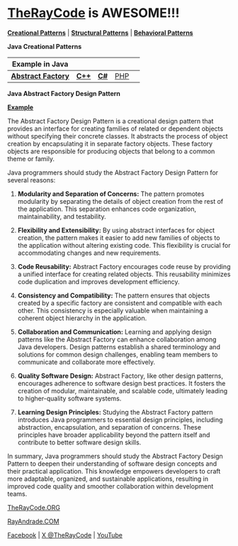 # [TheRayCode](../../README.md) is AWESOME!!!

**[Creational Patterns](../README.md)** | **[Structural Patterns](../Structural/README.md)** | **[Behavioral Patterns](../Behavioral/README.md)**

**Java Creational Patterns**


|Example in Java|   |   |   |   |
|---|---|---|---|---|
| [**Abstract Factory**](README.md) | [**C++**](../../../CPP/Creational/AbstractFactory/README.md) | [**C#**](../../../Csharp/Creational/AbstractFactory/README.md) | [PHP](../../../PHP/Creational/AbstractFactory/README.md) |

**Java Abstract Factory Design Pattern**

[**Example**](Show/README.md)

The Abstract Factory Design Pattern is a creational design pattern that provides an interface for creating families of related or dependent objects without specifying their concrete classes. It abstracts the process of object creation by encapsulating it in separate factory objects. These factory objects are responsible for producing objects that belong to a common theme or family.

Java programmers should study the Abstract Factory Design Pattern for several reasons:

1. **Modularity and Separation of Concerns:** The pattern promotes modularity by separating the details of object creation from the rest of the application. This separation enhances code organization, maintainability, and testability.

2. **Flexibility and Extensibility:** By using abstract interfaces for object creation, the pattern makes it easier to add new families of objects to the application without altering existing code. This flexibility is crucial for accommodating changes and new requirements.

3. **Code Reusability:** Abstract Factory encourages code reuse by providing a unified interface for creating related objects. This reusability minimizes code duplication and improves development efficiency.

4. **Consistency and Compatibility:** The pattern ensures that objects created by a specific factory are consistent and compatible with each other. This consistency is especially valuable when maintaining a coherent object hierarchy in the application.

5. **Collaboration and Communication:** Learning and applying design patterns like the Abstract Factory can enhance collaboration among Java developers. Design patterns establish a shared terminology and solutions for common design challenges, enabling team members to communicate and collaborate more effectively.

6. **Quality Software Design:** Abstract Factory, like other design patterns, encourages adherence to software design best practices. It fosters the creation of modular, maintainable, and scalable code, ultimately leading to higher-quality software systems.

7. **Learning Design Principles:** Studying the Abstract Factory pattern introduces Java programmers to essential design principles, including abstraction, encapsulation, and separation of concerns. These principles have broader applicability beyond the pattern itself and contribute to better software design skills.

In summary, Java programmers should study the Abstract Factory Design Pattern to deepen their understanding of software design concepts and their practical application. This knowledge empowers developers to craft more adaptable, organized, and sustainable applications, resulting in improved code quality and smoother collaboration within development teams.


[TheRayCode.ORG](https://www.TheRayCode.org)

[RayAndrade.COM](https://www.RayAndrade.com)

[Facebook](https://www.facebook.com/TheRayCode/) | [X @TheRayCode](https://www.x.com/TheRayCode/) | [YouTube](https://www.youtube.com/TheRayCode/)
